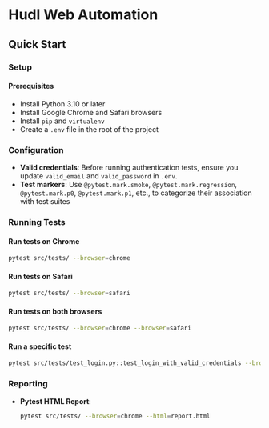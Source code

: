 # Hudl Web Automation

## Quick Start

### Setup

#### Prerequisites
- Install Python 3.10 or later
- Install Google Chrome and Safari browsers
- Install `pip` and `virtualenv`
- Create a `.env` file in the root of the project

### Configuration
- **Valid credentials**: Before running authentication tests, ensure you update `valid_email` and `valid_password` in `.env`.
- **Test markers**: Use `@pytest.mark.smoke`, `@pytest.mark.regression`, `@pytest.mark.p0`, `@pytest.mark.p1`, etc., to categorize their association with test suites

### Running Tests

#### Run tests on Chrome
```sh
pytest src/tests/ --browser=chrome
```

#### Run tests on Safari
```sh
pytest src/tests/ --browser=safari
```

#### Run tests on both browsers
```sh
pytest src/tests/ --browser=chrome --browser=safari
```

#### Run a specific test
```sh
pytest src/tests/test_login.py::test_login_with_valid_credentials --browser=chrome
```


### Reporting

- **Pytest HTML Report**:
  ```sh
  pytest src/tests/ --browser=chrome --html=report.html


